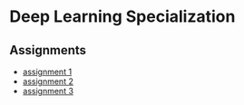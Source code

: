 # Deep Learning Specialization

## Assignments

* [assignment 1](/00_neural-networks-and-deep-learning/assignment-1/Python_Basics_with_Numpy.ipynb)
* [assignment 2](/00_neural-networks-and-deep-learning/assignment-2/Logistic_Regression_with_a_Neural_Network_mindset.ipynb)
* [assignment 3](/00_neural-networks-and-deep-learning/assignment-3/Planar_data_classification_with_one_hidden_layer.ipynb)
